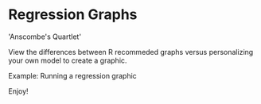 # Regression Graphs
'Anscombe's Quartlet'

View the differences between R recommeded graphs versus personalizing your own model to create a graphic.

Example: Running a regression graphic

Enjoy!
